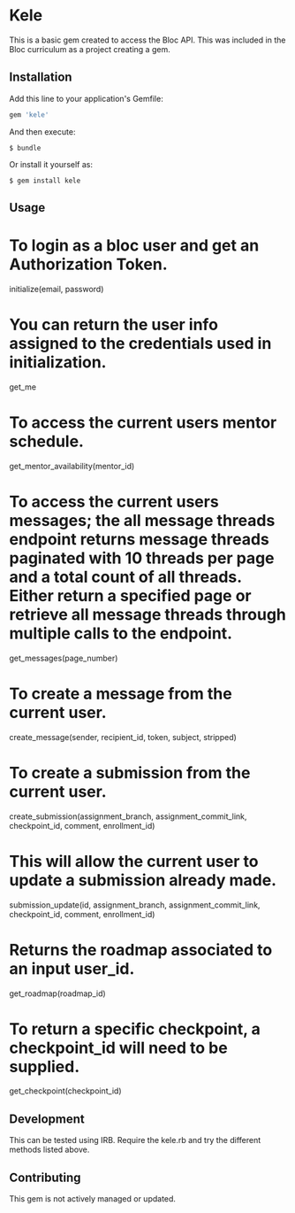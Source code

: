 # Kele

This is a basic gem created to access the Bloc API. This was included in the Bloc curriculum as a project creating a gem.

## Installation

Add this line to your application's Gemfile:

```ruby
gem 'kele'
```

And then execute:

    $ bundle

Or install it yourself as:

    $ gem install kele

## Usage

# To login as a bloc user and get an Authorization Token.

initialize(email, password)
 
# You can return the user info assigned to the credentials used in initialization.

get_me
   
# To access the current users mentor schedule.

get_mentor_availability(mentor_id)

# To access the current users messages; the all message threads endpoint returns message threads paginated with 10 threads per page and a total count of all threads. Either return a specified page or retrieve all message threads through multiple calls to the endpoint.

get_messages(page_number)

# To create a message from the current user.

create_message(sender, recipient_id, token, subject, stripped)
  
# To create a submission from the current user.

create_submission(assignment_branch, assignment_commit_link, checkpoint_id, comment, enrollment_id)

# This will allow the current user to update a submission already made.
  
submission_update(id, assignment_branch, assignment_commit_link, checkpoint_id, comment, enrollment_id)

# Returns the roadmap associated to an input user_id.

get_roadmap(roadmap_id)

# To return a specific checkpoint, a checkpoint_id will need to be supplied. 

get_checkpoint(checkpoint_id)

## Development

This can be tested using IRB. Require the kele.rb and try the different methods listed above.

## Contributing

This gem is not actively managed or updated.
